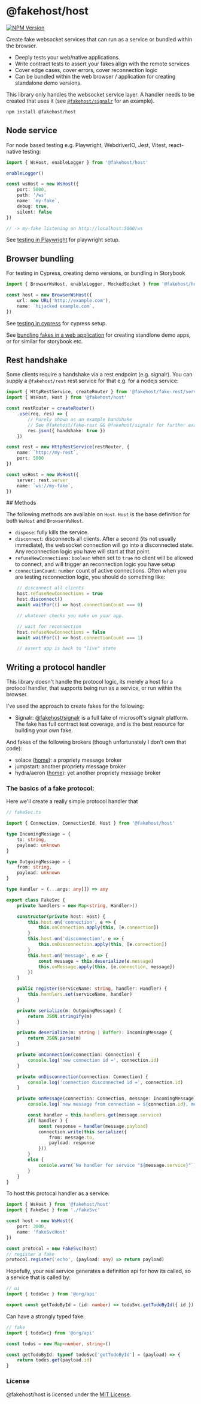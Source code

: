 # @fakehost/host

[![NPM Version][npm-image]][npm-url]


Create fake websocket services that can run as a service or bundled within the browser.

- Deeply tests your web/native applications. 
- Write contract tests to assert your fakes align with the remote services
- Cover edge cases, cover errors, cover reconnection logic
- Can be bundled within the web browser / application for creating standalone demo versions. 

This library only handles the websocket service layer. A handler needs to be created that uses it (see [`@fakehost/signalr`](https://github.com/ilikejames/fakehost/tree/master/packages/signalr/fake-signalr) for an example).


```sh
npm install @fakehost/host
```


## Node service

For node based testing e.g. Playwright, WebdriverIO, Jest, Vitest, react-native testing:

```ts
import { WsHost, enableLogger } from '@fakehost/host'

enableLogger()

const wsHost = new WsHost({
    port: 5000,
    path: '/ws'
    name: `my-fake`,
    debug: true,
    silent: false
})

// -> my-fake listening on http://localhost:5000/ws
```

See [testing in Playwright](https://github.com/ilikejames/fakehost/tree/master/packages/test-playwright) for playwright setup.


## Browser bundling

For testing in Cypress, creating demo versions, or bundling in Storybook

```ts
import { BrowserWsHost, enableLogger, MockedSocket } from '@fakehost/host'

const host = new BrowserWsHost({
    url: new URL('http://example.com'),
    name: `hijacked example.com`,
})
```

See [testing in cypress](https://github.com/ilikejames/fakehost/tree/master/packages/test-cypress) for cypress setup.

See [bundling fakes in a web application](https://github.com/ilikejames/fakehost/tree/master/packages/test-web-app/src/index.tsx) for creating standlone demo apps, or for similar for storybook etc. 



## Rest handshake

Some clients require a handshake via a rest endpoint (e.g. signalr). You can supply a `@fakehost/rest` rest service for that e.g. for a nodejs service:

```ts
import { HttpRestService, createRouter } from '@fakehost/fake-rest/server'
import { WsHost, Host } from '@fakehost/host'

const restRouter = createRouter()
    .use(req, res) => {
        // Purely shown as an example handshake
        // See @fakehost/fake-rest && @fakehost/signalr for further examples.
        res.json({ handshake: true })
    })

const rest = new HttpRestService(restRouter, {
    name: `http://my-rest`,
    port: 5000
})

const wsHost = new WsHost({
    server: rest.server
    name: `ws://my-fake`,
})
```

## Methods

The following methods are available on `Host`. `Host` is the base definition for both `WsHost` and `BrowserWsHost`. 

- `dispose`: fully kills the service.  
- `disconnect`: disconnects all clients. After a second (its not usually immediate), the websocket connection will go into a disconnected state. Any reconnection logic you have will start at that point. 
- `refuseNewConnections`: `boolean` when set to `true` no client will be allowed to connect, and will trigger an reconnection logic you have setup
- `connectionCount`: `number` count of active connections. Often when you are testing reconnection logic, you should do something like:

```ts
    // disconnect all clients
    host.refuseNewConnections = true
    host.disconnect()
    await waitFor(() => host.connectionCount === 0)

    // whatever checks you make on your app. 

    // wait for reconnection
    host.refuseNewConnections = false
    await waitFor(() => host.connectionCount === 1)

    // assert app is back to "live" state
```

## Writing a protocol handler

This library doesn't handle the protocol logic, its merely a host for a protocol handler, that supports being run as a service, or run within the browser. 

I've used the approach to create fakes for the following:

- Signalr: [@fakehost/signalr](https://github.com/ilikejames/fakehost/tree/master/packages/signalr) is a full fake of microsoft's signalr platform. The fake has full contract test coverage, and is the best resource for building your own fake.

And fakes of the following brokers (though unfortunately I don't own that code):

- solace ([home](https://solace.com/)): a propriety message broker
- jumpstart: another propriety message broker
- hydra/aeron ([home](https://aeron.io/)): yet another propriety message broker

### The basics of a fake protocol:

Here we'll create a really simple protocol handler that 

```ts
// fakeSvc.ts

import { Connection, ConnectionId, Host } from '@fakehost/host'

type IncomingMessage = {
    to: string,
    payload: unknown
}

type OutgoingMessage = {
    from: string,
    payload: unknown
}

type Handler = (...args: any[]) => any

export class FakeSvc {
    private handlers = new Map<string, Handler>()

    constructor(private host: Host) {
        this.host.on('connection', e => {
            this.onConnection.apply(this, [e.connection])
        }
        this.host.on('disconnection', e => {
            this.onDisconnection.apply(this, [e.connection])
        }
        this.host.on('message', e => {
            const message = this.deserialize(e.message)
            this.onMessage.apply(this, [e.connection, message])
        })
    }

    public register(serviceName: string, handler: Handler) {
        this.handlers.set(serviceName, handler)
    } 

    private serialize(m: OutgoingMessage) {
        return JSON.stringify(m)
    }

    private deserialize(m: string | Buffer): IncomingMessage {
        return JSON.parse(m)
    }

    private onConnection(connection: Connection) {
        console.log('new connection id =', connection.id)
    }

    private onDisconnection(connection: Connection) {
        console.log('connection disconnected id =', connection.id)
    }

    private onMessage(connection: Connection, message: IncomingMessage) {
        console.log(`new message from connection = ${connection.id}, message = ${message}`)

        const handler = this.handlers.get(message.service)
        if( handler ) {
            const response = handler(message.payload)
            connection.write(this.serialize({
                from: message.to,
                payload: response
            }))
        }
        else {
            console.warn(`No handler for service "${message.service}"`)
        }
    }  
}
```

To host this protocal handler as a service:

```ts
import { WsHost } from '@fakehost/host'
import { FakeSvc } from './fakeSvc'

const host = new WsHost({
    port: 3000,
    name: 'fakeSvcHost'
})

const protocol = new FakeSvc(host)
// register a fake
protocol.register('echo', (payload: any) => return payload)
```

Hopefully, your real service generates a definition api for how its called, so 
a service that is called by:

```ts
// ui
import { todoSvc } from '@org/api'

export const getTodoById = (id: number) => todoSvc.getTodoById({ id })
```

Can have a strongly typed fake:

```ts
// fake
import { todoSvc} from '@org/api'

const todos = new Map<number, string>() 

const getTodoById: typeof todoSvc['getTodoById'] = (payload) => {
    return todos.get(payload.id)
}
```


### License

@fakehost/host is licensed under the [MIT License](https://mit-license.org/).



[npm-image]: https://img.shields.io/npm/v/@fakehost/host.svg
[npm-url]: https://npmjs.org/package/@fakehost/host

